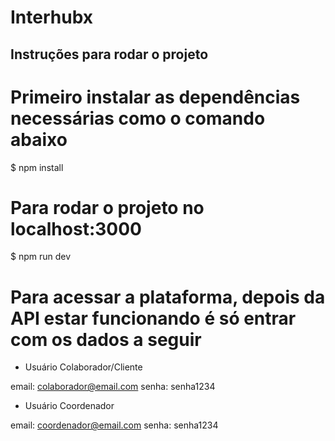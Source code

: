 # Interhubx

## Instruções para rodar o projeto

# Primeiro instalar as  dependências necessárias como o comando abaixo
$ npm install

# Para rodar o projeto no localhost:3000
$ npm run dev

# Para acessar a plataforma, depois da API estar funcionando é só entrar com os dados a seguir

 - Usuário Colaborador/Cliente

  email: colaborador@email.com
  senha: senha1234

 - Usuário Coordenador
  
  email: coordenador@email.com
  senha: senha1234
